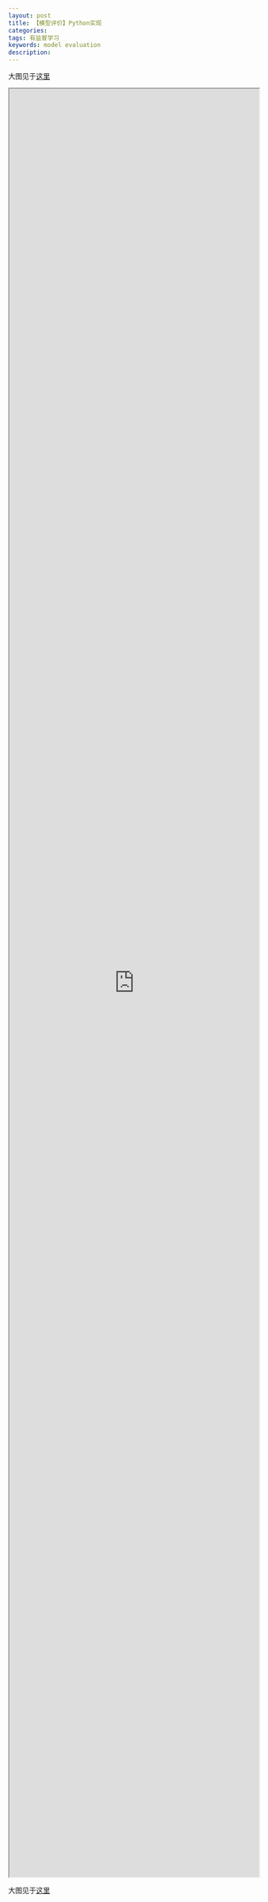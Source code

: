 ```yaml
---
layout: post
title: 【模型评价】Python实现
categories:
tags: 有监督学习
keywords: model evaluation
description:
---
```





大图见于<a href='http://www.guofei.site/StatisticsBlog/%E6%A8%A1%E5%9E%8B%E8%AF%84%E4%BB%B7.html' target="me">这里</a>  


<iframe src="http://www.guofei.site/StatisticsBlog/%E6%A8%A1%E5%9E%8B%E8%AF%84%E4%BB%B7.html" width="100%" height="3600em" marginwidth="10%"></iframe>

大图见于<a href='http://www.guofei.site/StatisticsBlog/%E6%A8%A1%E5%9E%8B%E8%AF%84%E4%BB%B7.html' target="me">这里</a>  
